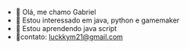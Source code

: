 - 👋 Olá, me chamo Gabriel  
- 👀 Estou interessado em java, python e gamemaker
- 🌱 Estou aprendendo java script
- 💞️contato: luckkym21@gmail.com

<!---
maidenfromhell/maidenfromhell is a ✨ special ✨ repository because its `README.md` (this file) appears on your GitHub profile.
You can click the Preview link to take a look at your changes.
--->
